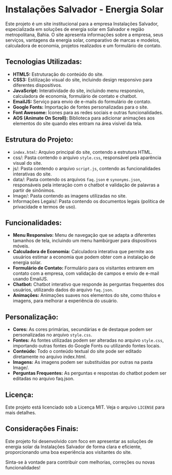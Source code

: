 # Instalações Salvador - Energia Solar

Este projeto é um site institucional para a empresa Instalações Salvador, especializada em soluções de energia solar em Salvador e região metropolitana, Bahia. O site apresenta informações sobre a empresa, seus serviços, vantagens da energia solar, comparativo de marcas e modelos, calculadora de economia, projetos realizados e um formulário de contato.

## Tecnologias Utilizadas:

* **HTML5:** Estruturação do conteúdo do site.
* **CSS3:** Estilização visual do site, incluindo design responsivo para diferentes dispositivos.
* **JavaScript:** Interatividade do site, incluindo menu responsivo, calculadora de economia, formulário de contato e chatbot.
* **EmailJS:** Serviço para envio de e-mails do formulário de contato.
* **Google Fonts:** Importação de fontes personalizadas para o site.
* **Font Awesome:** Ícones para as redes sociais e outras funcionalidades.
* **AOS (Animate On Scroll):** Biblioteca para adicionar animações aos elementos do site quando eles entram na área visível da tela.

## Estrutura do Projeto:

* ```index.html```: Arquivo principal do site, contendo a estrutura HTML.
* css/: Pasta contendo o arquivo ```style.css```, responsável pela aparência visual do site.
* js/: Pasta contendo o arquivo ```script.js```, contendo as funcionalidades interativas do site.
* data/: Pasta contendo os arquivos ```faq.json``` e ```synonyms.json```, responsáveis pela interação com o chatbot e validação de palavras a partir de sinônimos.
* Image/: Pasta contendo as imagens utilizadas no site.
* Informações Legais/: Pasta contendo os documentos legais (política de privacidade e termos de uso).

## Funcionalidades:

* **Menu Responsivo:** Menu de navegação que se adapta a diferentes tamanhos de tela, incluindo um menu hambúrguer para dispositivos móveis.
* **Calculadora de Economia:** Calculadora interativa que permite aos usuários estimar a economia que podem obter com a instalação de energia solar.
* **Formulário de Contato:** Formulário para os visitantes entrarem em contato com a empresa, com validação de campos e envio de e-mail usando EmailJS.
* **Chatbot:** Chatbot interativo que responde às perguntas frequentes dos usuários, utilizando dados do arquivo ```faq.json```.
* **Animações:** Animações suaves nos elementos do site, como títulos e imagens, para melhorar a experiência do usuário.

## Personalização:

* **Cores:** As cores primárias, secundárias e de destaque podem ser personalizadas no arquivo ```style.css```.
* **Fontes:** As fontes utilizadas podem ser alteradas no arquivo ```style.css```, importando outras fontes do Google Fonts ou utilizando fontes locais.
* **Conteúdo:** Todo o conteúdo textual do site pode ser editado diretamente no arquivo index.html.
* **Imagens:** As imagens podem ser substituídas por outras na pasta Image/.
* **Perguntas Frequentes:** As perguntas e respostas do chatbot podem ser editadas no arquivo faq.json.

## Licença:

Este projeto está licenciado sob a Licença MIT. Veja o arquivo ```LICENSE``` para mais detalhes.

## Considerações Finais:

Este projeto foi desenvolvido com foco em apresentar as soluções de energia solar da Instalações Salvador de forma clara e eficiente, proporcionando uma boa experiência aos visitantes do site.

Sinta-se à vontade para contribuir com melhorias, correções ou novas funcionalidades!
